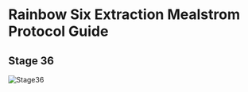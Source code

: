 # Rainbow Six Extraction Mealstrom Protocol Guide
## Stage 36
![Stage36](https://github.com/Flexo013/R6_Extraction_Maelstrom/raw/master/Stage36.png)
